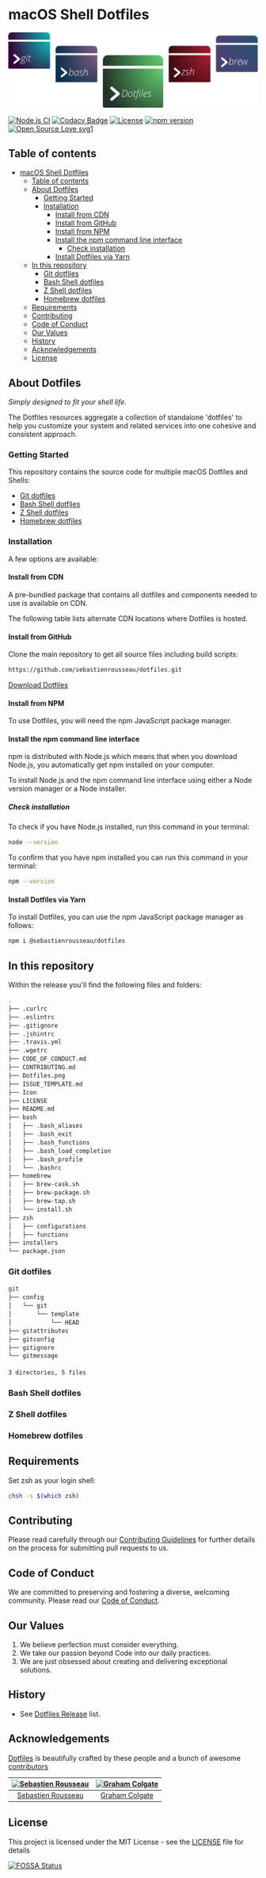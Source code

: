 # macOS Shell Dotfiles

![Banner representing the Dotfiles Library](/media/dotfiles.svg)

[![Node.js CI](https://github.com/sebastienrousseau/dotfiles/actions/workflows/node.js.yml/badge.svg)](https://github.com/sebastienrousseau/dotfiles/actions/workflows/node.js.yml)
[![Codacy Badge](https://api.codacy.com/project/badge/Grade/a5d4c83f3dfd4dee8cfc9e363af24974)](https://app.codacy.com/gh/sebastienrousseau/dotfiles?utm_source=github.com&utm_medium=referral&utm_content=sebastienrousseau/dotfiles&utm_campaign=Badge_Grade_Settings)
[![License](https://img.shields.io/badge/license-MIT-blue.svg)](https://skeletonic.github.io/license)
[![npm version](https://badge.fury.io/js/%40sebastienrousseau%2Fdotfiles.svg)](https://badge.fury.io/js/%40sebastienrousseau%2Fdotfiles)
[![Open Source Love svg1](https://badges.frapsoft.com/os/v1/open-source.svg?v=103)](https://github.com/ellerbrock/open-source-badges/)

## Table of contents

- [macOS Shell Dotfiles](#macos-shell-dotfiles)
  - [Table of contents](#table-of-contents)
  - [About Dotfiles](#about-dotfiles)
    - [Getting Started](#getting-started)
    - [Installation](#installation)
      - [Install from CDN](#install-from-cdn)
      - [Install from GitHub](#install-from-github)
      - [Install from NPM](#install-from-npm)
      - [Install the npm command line interface](#install-the-npm-command-line-interface)
        - [Check installation](#check-installation)
      - [Install Dotfiles via Yarn](#install-dotfiles-via-yarn)
  - [In this repository](#in-this-repository)
    - [Git dotfiles](#git-dotfiles)
    - [Bash Shell dotfiles](#bash-shell-dotfiles)
    - [Z Shell dotfiles](#z-shell-dotfiles)
    - [Homebrew dotfiles](#homebrew-dotfiles)
  - [Requirements](#requirements)
  - [Contributing](#contributing)
  - [Code of Conduct](#code-of-conduct)
  - [Our Values](#our-values)
  - [History](#history)
  - [Acknowledgements](#acknowledgements)
  - [License](#license)

## About Dotfiles

*Simply designed to fit your shell life.*

The Dotfiles resources aggregate a collection of standalone 'dotfiles' to help you customize your system and related services into one cohesive and consistent approach.

### Getting Started

This repository contains the source code for multiple macOS Dotfiles and Shells:

- [Git dotfiles](#git-dotfiles)
- [Bash Shell dotfiles](#bash-shell-dotfiles)
- [Z Shell dotfiles](#z-shell-dotfiles)
- [Homebrew dotfiles](#homebrew-dotfiles)

### Installation

A few options are available:
#### Install from CDN

A pre-bundled package that contains all dotfiles and components needed to use is available on CDN.

The following table lists alternate CDN locations where Dotfiles is hosted.

#### Install from GitHub

Clone the main repository to get all source files including build scripts:

```bash
https://github.com/sebastienrousseau/dotfiles.git
```

[Download Dotfiles](https://github.com/sebastienrousseau/dotfiles/releases/latest)

#### Install from NPM

To use Dotfiles, you will need the npm JavaScript package manager.

#### Install the npm command line interface
npm is distributed with Node.js which means that when you download Node.js, you automatically get npm installed on your computer.

To install Node.js and the npm command line interface using either a Node version manager or a Node installer.

##### Check installation
To check if you have Node.js installed, run this command in your terminal:

```bash
node --version
```

To confirm that you have npm installed you can run this command in your terminal:

```bash
npm --version
```

#### Install Dotfiles via Yarn
To install Dotfiles, you can use the npm JavaScript package manager as follows:

```bash
npm i @sebastienrousseau/dotfiles
```

## In this repository

Within the release you'll find the following files and folders:

```bash
.
├── .curlrc
├── .eslintrc
├── .gitignore
├── .jshintrc
├── .travis.yml
├── .wgetrc
├── CODE_OF_CONDUCT.md
├── CONTRIBUTING.md
├── Dotfiles.png
├── ISSUE_TEMPLATE.md
├── Icon
├── LICENSE
├── README.md
├── bash
│   ├── .bash_aliases
│   ├── .bash_exit
│   ├── .bash_functions
│   ├── .bash_load_completion
│   ├── .bash_profile
│   └── .bashrc
├── homebrew
│   ├── brew-cask.sh
│   ├── brew-package.sh
│   ├── brew-tap.sh
│   └── install.sh
├── zsh
│   ├── configurations
│   ├── functions
├── installers
└── package.json

```

### Git dotfiles

```bash
git
├── config
│   └── git
│       └── template
│           └── HEAD
├── gitattributes
├── gitconfig
├── gitignore
└── gitmessage

3 directories, 5 files
```

### Bash Shell dotfiles

### Z Shell dotfiles

### Homebrew dotfiles

## Requirements

Set zsh as your login shell:

```bash
chsh -s $(which zsh)
```

## Contributing

Please read carefully through our [Contributing Guidelines](https://github.com/sebastienrousseau/dotfiles/blob/master/CONTRIBUTING.md) for further details on the process for submitting pull requests to us.

## Code of Conduct

We are committed to preserving and fostering a diverse, welcoming community. Please read our [Code of Conduct](https://github.com/sebastienrousseau/dotfiles/blob/master/CODE_OF_CONDUCT.md).

## Our Values

1.  We believe perfection must consider everything.
2.  We take our passion beyond Code into our daily practices.
3.  We are just obsessed about creating and delivering exceptional solutions.

## History

-   See [Dotfiles Release](https://github.com/sebastienrousseau/dotfiles/releases) list.

## Acknowledgements

[Dotfiles](https://dotfiles.io) is beautifully crafted by these people and a bunch of awesome [contributors](https://github.com/sebastienrousseau/dotfiles/graphs/contributors)

| [![Sebastien Rousseau](https://avatars0.githubusercontent.com/u/1394998?s=117)](http://sebastienrousseau.co.uk) | [![Graham Colgate](https://avatars0.githubusercontent.com/u/35816108?s=117)](https://github.com/gramtech) |
| :-------------------------------------------------------------------------------------------------------------: | :-------------------------------------------------------------------------------------------------------------: |
| [Sebastien Rousseau](https://github.com/sebastienrousseau) | [Graham Colgate](https://github.com/gramtech) |

## License

This project is licensed under the MIT License - see the [LICENSE](https://github.com/sebastienrousseau/dotfiles/blob/master/LICENSE) file for details

[![FOSSA Status](https://app.fossa.io/api/projects/git%2Bgithub.com%2Freedia%2Fdotfiles.svg?type=large)](https://app.fossa.io/projects/git%2Bgithub.com%2Freedia%2Fdotfiles?ref=badge_large)
